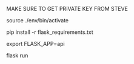 MAKE SURE TO GET PRIVATE KEY FROM STEVE

source ./env/bin/activate

pip install -r flask_requirements.txt

export FLASK_APP=api

flask run